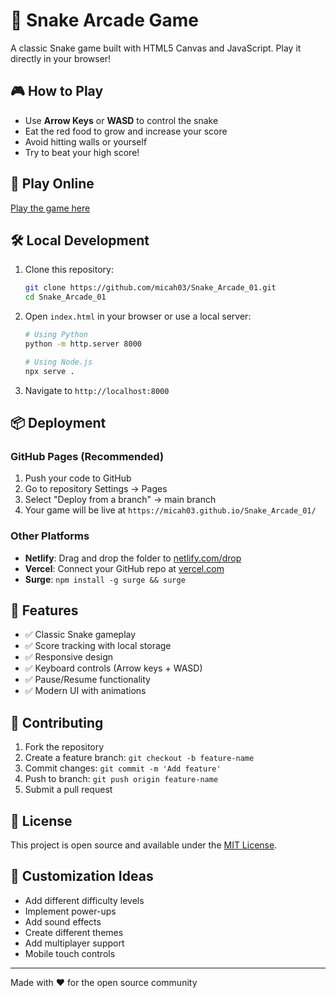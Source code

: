 # 🐍 Snake Arcade Game

A classic Snake game built with HTML5 Canvas and JavaScript. Play it directly in your browser!

## 🎮 How to Play

- Use **Arrow Keys** or **WASD** to control the snake
- Eat the red food to grow and increase your score
- Avoid hitting walls or yourself
- Try to beat your high score!

## 🚀 Play Online

[Play the game here](https://mayukha-snake-game.surge.sh)

## 🛠️ Local Development

1. Clone this repository:
   ```bash
   git clone https://github.com/micah03/Snake_Arcade_01.git
   cd Snake_Arcade_01
   ```

2. Open `index.html` in your browser or use a local server:
   ```bash
   # Using Python
   python -m http.server 8000
   
   # Using Node.js
   npx serve .
   ```

3. Navigate to `http://localhost:8000`

## 📦 Deployment

### GitHub Pages (Recommended)
1. Push your code to GitHub
2. Go to repository Settings → Pages
3. Select "Deploy from a branch" → main branch
4. Your game will be live at `https://micah03.github.io/Snake_Arcade_01/`

### Other Platforms
- **Netlify**: Drag and drop the folder to [netlify.com/drop](https://netlify.com/drop)
- **Vercel**: Connect your GitHub repo at [vercel.com](https://vercel.com)
- **Surge**: `npm install -g surge && surge`

## 🎯 Features

- ✅ Classic Snake gameplay
- ✅ Score tracking with local storage
- ✅ Responsive design
- ✅ Keyboard controls (Arrow keys + WASD)
- ✅ Pause/Resume functionality
- ✅ Modern UI with animations

## 🤝 Contributing

1. Fork the repository
2. Create a feature branch: `git checkout -b feature-name`
3. Commit changes: `git commit -m 'Add feature'`
4. Push to branch: `git push origin feature-name`
5. Submit a pull request

## 📄 License

This project is open source and available under the [MIT License](LICENSE).

## 🎨 Customization Ideas

- Add different difficulty levels
- Implement power-ups
- Add sound effects
- Create different themes
- Add multiplayer support
- Mobile touch controls

---

Made with ❤️ for the open source community